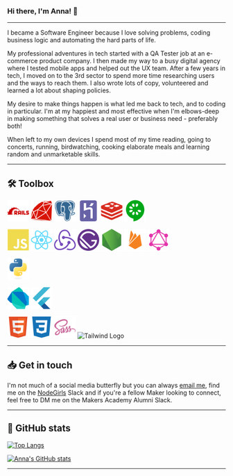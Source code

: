 ### Hi there, I'm Anna! 👋

---

I became a Software Engineer because I love solving problems, coding business logic and automating the hard parts of life.

My professional adventures in tech started with a QA Tester job at an e-commerce product company. I then made my way to a busy digital agency where I tested mobile apps and helped out the UX team. After a few years in tech, I moved on to the 3rd sector to spend more time researching users and the ways to reach them. I also wrote lots of copy, volunteered and learned a lot about shaping policies. 

My desire to make things happen is what led me back to tech, and to coding in particular. I'm at my happiest and most effective when I'm elbows-deep in making something that solves a real user or business need - preferably both!

When left to my own devices I spend most of my time reading, going to concerts, running, birdwatching, cooking elaborate meals and learning random and unmarketable skills.

---

## 🛠 Toolbox

<img src="https://raw.githubusercontent.com/devicons/devicon/c7d326b6009e60442abc35fa45706d6f30ee4c8e/icons/rails/rails-plain-wordmark.svg" alt="Ruby in Rails Logo" width="50" height="50"/>  <img src="https://raw.githubusercontent.com/devicons/devicon/c7d326b6009e60442abc35fa45706d6f30ee4c8e/icons/ruby/ruby-plain.svg" alt="Ruby Logo" width="50" height="50"/>  <img src="https://raw.githubusercontent.com/devicons/devicon/c7d326b6009e60442abc35fa45706d6f30ee4c8e/icons/postgresql/postgresql-plain.svg" alt="Postgresql Logo" width="50" height="50"/>  <img src="https://raw.githubusercontent.com/devicons/devicon/c7d326b6009e60442abc35fa45706d6f30ee4c8e/icons/heroku/heroku-plain.svg" alt="Heroku Logo" width="50" height="50"/>  <img src="https://raw.githubusercontent.com/devicons/devicon/c7d326b6009e60442abc35fa45706d6f30ee4c8e/icons/redis/redis-plain.svg" alt="Redis Logo" width="50" height="50"/> <img src="https://raw.githubusercontent.com/devicons/devicon/c7d326b6009e60442abc35fa45706d6f30ee4c8e/icons/cucumber/cucumber-plain.svg" alt="Cucumber Logo" width="50" height="50"/>

<img src="https://raw.githubusercontent.com/devicons/devicon/c7d326b6009e60442abc35fa45706d6f30ee4c8e/icons/javascript/javascript-plain.svg" alt="JavaScript Logo" width="50" height="50"/> <img src="https://raw.githubusercontent.com/devicons/devicon/c7d326b6009e60442abc35fa45706d6f30ee4c8e/icons/react/react-original.svg" alt="React Logo" width="50" height="50"/>  <img src="https://raw.githubusercontent.com/devicons/devicon/c7d326b6009e60442abc35fa45706d6f30ee4c8e/icons/redux/redux-original.svg" alt="Redux Logo" width="50" height="50"/> <img src="https://raw.githubusercontent.com/devicons/devicon/c7d326b6009e60442abc35fa45706d6f30ee4c8e/icons/gatsby/gatsby-plain.svg" alt="Gatsby Logo" width="50" height="50"/>  <img src="https://raw.githubusercontent.com/devicons/devicon/c7d326b6009e60442abc35fa45706d6f30ee4c8e/icons/nodejs/nodejs-original.svg" alt="NodeJS Logo" width="50" height="50"/>
<img src="https://raw.githubusercontent.com/devicons/devicon/c7d326b6009e60442abc35fa45706d6f30ee4c8e/icons/firebase/firebase-plain.svg" alt="Firebase Logo" width="50" height="50"/> <img src="https://raw.githubusercontent.com/devicons/devicon/c7d326b6009e60442abc35fa45706d6f30ee4c8e/icons/graphql/graphql-plain.svg" alt="GraphQL Logo" width="50" height="50"/>

<img src="https://raw.githubusercontent.com/devicons/devicon/c7d326b6009e60442abc35fa45706d6f30ee4c8e/icons/python/python-original.svg" alt="Python Logo" width="50" height="50"/> 

<img src="https://raw.githubusercontent.com/devicons/devicon/c7d326b6009e60442abc35fa45706d6f30ee4c8e/icons/dart/dart-original.svg" alt="Dart Logo" width="50" height="50"/> <img src="https://raw.githubusercontent.com/devicons/devicon/c7d326b6009e60442abc35fa45706d6f30ee4c8e/icons/flutter/flutter-original.svg" alt="Flutter Logo" width="50" height="50"/>

<img src="https://raw.githubusercontent.com/devicons/devicon/c7d326b6009e60442abc35fa45706d6f30ee4c8e/icons/html5/html5-original.svg" alt="html5 Logo" width="50" height="50"/>  <img src="https://raw.githubusercontent.com/devicons/devicon/c7d326b6009e60442abc35fa45706d6f30ee4c8e/icons/css3/css3-plain.svg" alt="CSS3 Logo" width="50" height="50"/>  <img src="https://raw.githubusercontent.com/devicons/devicon/c7d326b6009e60442abc35fa45706d6f30ee4c8e/icons/sass/sass-original.svg" alt="Sass Logo" width="50" height="50"/>  <img src="https://cdn.worldvectorlogo.com/logos/tailwindcss.svg" alt="Tailwind Logo" width="50" height="50"/>

---

## 📥 Get in touch

I'm not much of a social media butterfly but you can always [email me](mailto:sobolewska.a.m@gmail.com), find me on the [NodeGirls](https://www.nodegirls.com/) Slack and if you're a fellow Maker looking to connect, feel free to DM me on the Makers Academy Alumni Slack.

---

## 🚀 GitHub stats

[![Top Langs](https://github-readme-stats.vercel.app/api/top-langs/?username=aniasobo&theme=synthwave)](https://github.com/anuraghazra/github-readme-stats)

[![Anna's GitHub stats](https://github-readme-stats.vercel.app/api?username=aniasobo&theme=synthwave)](https://github.com/anuraghazra/github-readme-stats)

---
<!--
**aniasobo/aniasobo** is a ✨ _special_ ✨ repository because its `README.md` (this file) appears on your GitHub profile.

Here are some ideas to get you started:

- 🔭 I’m currently working on ...
- 🌱 I’m currently learning ...
- 👯 I’m looking to collaborate on ...
- 🤔 I’m looking for help with ...
- 💬 Ask me about ...
- 📫 How to reach me: ...
- 😄 Pronouns: ...
- ⚡ Fun fact: ...
-->
